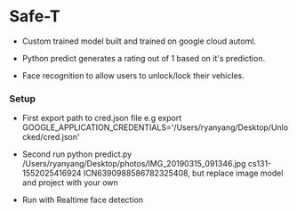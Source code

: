 # Safe-T

- Custom trained model built and trained on google cloud automl.

- Python predict generates a rating out of 1 based on it's prediction.

- Face recognition to allow users to unlock/lock their vehicles.

### Setup
- First export path to cred.json file 
e.g export GOOGLE_APPLICATION_CREDENTIALS='/Users/ryanyang/Desktop/Unlocked/cred.json'

- Second run python predict.py /Users/ryanyang/Desktop/photos/IMG_20190315_091346.jpg cs131-1552025416924 ICN6390988586782325408, but replace image model and project with your own

- Run with Realtime face detection